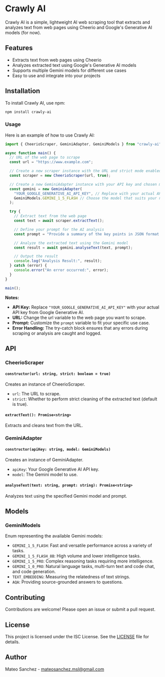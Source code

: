 # Crawly AI

Crawly AI is a simple, lightweight AI web scraping tool that extracts and analyzes text from web pages using Cheerio and Google's Generative AI models (for now).

## Features

- Extracts text from web pages using Cheerio
- Analyzes extracted text using Google's Generative AI models
- Supports multiple Gemini models for different use cases
- Easy to use and integrate into your projects

## Installation

To install Crawly AI, use npm:

```sh
npm install crawly-ai
```

### Usage

Here is an example of how to use Crawly AI:

```typescript
import { CheerioScraper, GeminiAdapter, GeminiModels } from "crawly-ai";

async function main() {
  // URL of the web page to scrape
  const url = "https://www.example.com";

  // Create a new scraper instance with the URL and strict mode enabled
  const scraper = new CheerioScraper(url, true);

  // Create a new GeminiAdapter instance with your API key and chosen model
  const gemini = new GeminiAdapter(
    "YOUR_GOOGLE_GENERATIVE_AI_API_KEY", // Replace with your actual API key
    GeminiModels.GEMINI_1_5_FLASH // Choose the model that suits your needs
  );

  try {
    // Extract text from the web page
    const text = await scraper.extractText();

    // Define your prompt for the AI analysis
    const prompt = "Provide a summary of the key points in JSON format.";

    // Analyze the extracted text using the Gemini model
    const result = await gemini.analyseText(text, prompt);

    // Output the result
    console.log("Analysis Result:", result);
  } catch (error) {
    console.error("An error occurred:", error);
  }
}

main();
```

**Notes:**

- **API Key:** Replace `"YOUR_GOOGLE_GENERATIVE_AI_API_KEY"` with your actual API key from Google Generative AI.
- **URL:** Change the url variable to the web page you want to scrape.
- **Prompt:** Customize the `prompt` variable to fit your specific use case.
- **Error Handling:** The try-catch block ensures that any errors during scraping or analysis are caught and logged.

## API

### CheerioScraper

#### `constructor(url: string, strict: boolean = true)`

Creates an instance of CheerioScraper.

- `url`: The URL to scrape.
- `strict`: Whether to perform strict cleaning of the extracted text (default is true).

#### `extractText(): Promise<string>`

Extracts and cleans text from the URL.

### GeminiAdapter

#### `constructor(apiKey: string, model: GeminiModels)`

Creates an instance of GeminiAdapter.

- `apiKey`: Your Google Generative AI API key.
- `model`: The Gemini model to use.

#### `analyseText(text: string, prompt: string): Promise<string>`

Analyzes text using the specified Gemini model and prompt.

## Models

### GeminiModels

Enum representing the available Gemini models:

- `GEMINI_1_5_FLASH`: Fast and versatile performance across a variety of tasks.
- `GEMINI_1_5_FLASH_8B`: High volume and lower intelligence tasks.
- `GEMINI_1_5_PRO`: Complex reasoning tasks requiring more intelligence.
- `GEMINI_1_0_PRO`: Natural language tasks, multi-turn text and code chat, and code generation.
- `TEXT_EMBEDDING`: Measuring the relatedness of text strings.
- `AQA`: Providing source-grounded answers to questions.

## Contributing

Contributions are welcome! Please open an issue or submit a pull request.

## License

This project is licensed under the ISC License. See the [LICENSE](LICENSE) file for details.

## Author

Mateo Sanchez - [mateosanchez.msl@gmail.com](mailto:mateosanchez.msl@gmail.com)
